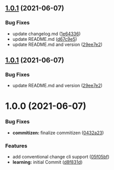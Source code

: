 ## [1.0.1](https://github.com/ashimjk/conventional-commit-tryout/compare/v1.0.0...v1.0.1) (2021-06-07)


### Bug Fixes

* update changelog.md ([1e64336](https://github.com/ashimjk/conventional-commit-tryout/commit/1e64336532ab9ae890f9bb9008c218c9aeafa7bf))
* update README.md ([d67c9e5](https://github.com/ashimjk/conventional-commit-tryout/commit/d67c9e55e0bca9caea77ef2242185380c6c26d25))
* update README.md and version ([29ee7e2](https://github.com/ashimjk/conventional-commit-tryout/commit/29ee7e2f0588d4791184986bc95fc7f730fdbafb))



## [1.0.1](https://github.com/ashimjk/conventional-commit-tryout/compare/v1.0.0...v1.0.1) (2021-06-07)


### Bug Fixes

* update README.md and version ([29ee7e2](https://github.com/ashimjk/conventional-commit-tryout/commit/29ee7e2f0588d4791184986bc95fc7f730fdbafb))



# 1.0.0 (2021-06-07)


### Bug Fixes

* **commitizen:** finalize commitizen ([0432a23](https://github.com/ashimjk/conventional-commit-tryout/commit/0432a238df607348b29744a45c4a5c40e9814236))


### Features

* add conventional change cli support ([05f05bf](https://github.com/ashimjk/conventional-commit-tryout/commit/05f05bf079f819ddcc28504f1092c67c616b4274))
* **learning:** initial Commit ([d8f831d](https://github.com/ashimjk/conventional-commit-tryout/commit/d8f831de388afb176a0e5a3b7cde7e45c5c86862))



